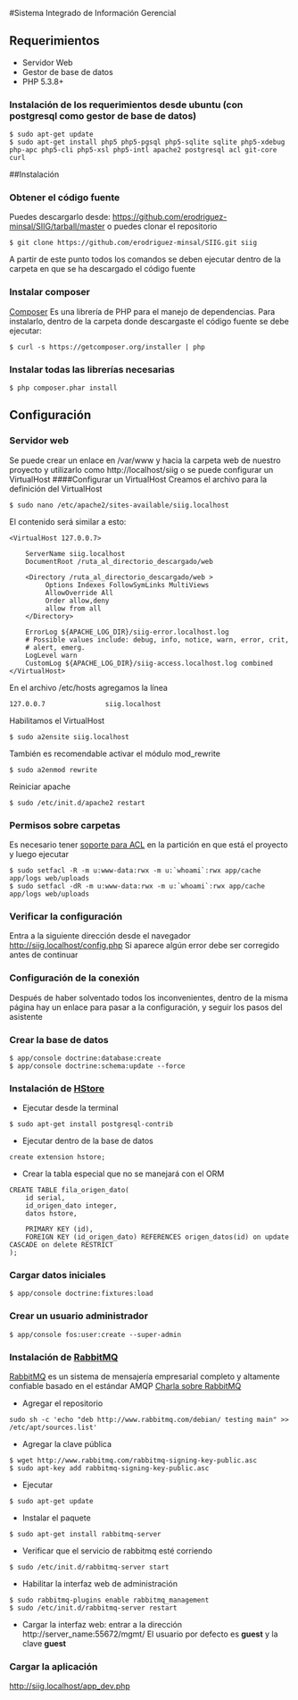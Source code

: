 #Sistema Integrado de Información Gerencial

## Requerimientos
* Servidor Web
* Gestor de base de datos
* PHP 5.3.8+

### Instalación de los requerimientos desde ubuntu (con postgresql como gestor de base de datos)
~~~
$ sudo apt-get update
$ sudo apt-get install php5 php5-pgsql php5-sqlite sqlite php5-xdebug  php-apc php5-cli php5-xsl php5-intl apache2 postgresql acl git-core curl
~~~

##Instalación
### Obtener el código fuente
Puedes descargarlo desde: https://github.com/erodriguez-minsal/SIIG/tarball/master o puedes clonar el repositorio

~~~
$ git clone https://github.com/erodriguez-minsal/SIIG.git siig
~~~

A partir de este punto todos los comandos se deben ejecutar dentro de la carpeta en que se ha descargado el código fuente

### Instalar composer
[Composer](http://getcomposer.org/) Es una librería de PHP para el manejo de dependencias. Para instalarlo, dentro de la carpeta
donde descargaste el código fuente se debe ejecutar:

~~~
$ curl -s https://getcomposer.org/installer | php
~~~

### Instalar todas las librerías necesarias

~~~
$ php composer.phar install
~~~

## Configuración

### Servidor web
Se puede crear un enlace en /var/www y hacia la carpeta web de nuestro proyecto y utilizarlo 
como http://localhost/siig o se puede configurar un VirtualHost
####Configurar un VirtualHost
Creamos el archivo para la definición del VirtualHost
~~~
$ sudo nano /etc/apache2/sites-available/siig.localhost
~~~
El contenido será similar a esto:
~~~
<VirtualHost 127.0.0.7>
 
    ServerName siig.localhost
    DocumentRoot /ruta_al_directorio_descargado/web
 
    <Directory /ruta_al_directorio_descargado/web >
         Options Indexes FollowSymLinks MultiViews
         AllowOverride All
         Order allow,deny
         allow from all
    </Directory>
 
    ErrorLog ${APACHE_LOG_DIR}/siig-error.localhost.log
    # Possible values include: debug, info, notice, warn, error, crit,
    # alert, emerg.
    LogLevel warn
    CustomLog ${APACHE_LOG_DIR}/siig-access.localhost.log combined
</VirtualHost>

~~~

En el archivo /etc/hosts agregamos la línea 
~~~
127.0.0.7               siig.localhost
~~~

Habilitamos el VirtualHost
~~~
$ sudo a2ensite siig.localhost
~~~

También es recomendable activar el módulo mod_rewrite
~~~
$ sudo a2enmod rewrite
~~~

Reiniciar apache
~~~
$ sudo /etc/init.d/apache2 restart
~~~

### Permisos sobre carpetas
Es necesario tener [soporte para ACL](https://help.ubuntu.com/community/FilePermissionsACLs) en la partición en que 
está el proyecto y luego ejecutar

~~~
$ sudo setfacl -R -m u:www-data:rwx -m u:`whoami`:rwx app/cache app/logs web/uploads
$ sudo setfacl -dR -m u:www-data:rwx -m u:`whoami`:rwx app/cache app/logs web/uploads
~~~

### Verificar la configuración
Entra a la siguiente dirección desde el navegador http://siig.localhost/config.php 
Si aparece algún error debe ser corregido antes de continuar

### Configuración de la conexión
Después de haber solventado todos los inconvenientes, dentro de la misma página hay un enlace para pasar a la configuración, 
y seguir los pasos del asistente

### Crear la base de datos
~~~
$ app/console doctrine:database:create
$ app/console doctrine:schema:update --force
~~~

### Instalación de [HStore](http://www.postgresql.org/docs/9.1/static/hstore.html)
- Ejecutar desde la terminal
~~~
$ sudo apt-get install postgresql-contrib
~~~

- Ejecutar dentro de la base de datos 
~~~
create extension hstore;
~~~

- Crear la tabla especial que no se manejará con el ORM
~~~
CREATE TABLE fila_origen_dato(
    id serial,
    id_origen_dato integer,
    datos hstore,

    PRIMARY KEY (id),
    FOREIGN KEY (id_origen_dato) REFERENCES origen_datos(id) on update CASCADE on delete RESTRICT
);
~~~

### Cargar datos iniciales
~~~
$ app/console doctrine:fixtures:load
~~~

### Crear un usuario administrador
~~~
$ app/console fos:user:create --super-admin
~~~

### Instalación de [RabbitMQ](http://www.rabbitmq.com/)
[RabbitMQ](http://www.rabbitmq.com/) es un sistema de mensajería empresarial completo y altamente confiable basado en el estándar AMQP
[Charla sobre RabbitMQ](http://www.symfony.es/noticias/2011/07/06/desymfony-2011-reduciendo-el-acoplamiento-entre-aplicaciones-con-rabbitmq/)

- Agregar el repositorio
~~~
sudo sh -c 'echo "deb http://www.rabbitmq.com/debian/ testing main" >> /etc/apt/sources.list'
~~~

- Agregar la clave pública
~~~
$ wget http://www.rabbitmq.com/rabbitmq-signing-key-public.asc
$ sudo apt-key add rabbitmq-signing-key-public.asc
~~~

- Ejecutar 
~~~
$ sudo apt-get update
~~~

- Instalar el paquete
~~~
$ sudo apt-get install rabbitmq-server
~~~

- Verificar que el servicio de rabbitmq esté corriendo
~~~
$ sudo /etc/init.d/rabbitmq-server start
~~~

- Habilitar la interfaz web de administración
~~~
$ sudo rabbitmq-plugins enable rabbitmq_management
$ sudo /etc/init.d/rabbitmq-server restart
~~~

- Cargar la interfaz web: entrar a la dirección http://server_name:55672/mgmt/
El usuario por defecto es **guest** y la clave **guest**

### Cargar la aplicación
http://siig.localhost/app_dev.php